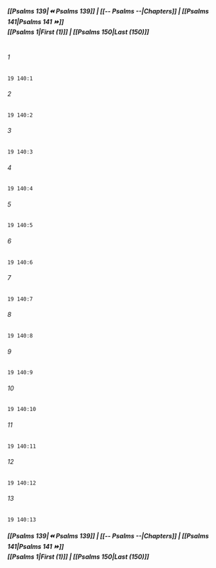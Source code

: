 
##### **[[Psalms 139|⏪ Psalms 139]] | [[-- Psalms --|Chapters]] | [[Psalms 141|Psalms 141 ⏩]]**<br>**[[Psalms 1|First (1)]] | [[Psalms 150|Last (150)]]**<br><br>

###### 1
``` verse
19 140:1
```
###### 2
``` verse
19 140:2
```
###### 3
``` verse
19 140:3
```
###### 4
``` verse
19 140:4
```
###### 5
``` verse
19 140:5
```
###### 6
``` verse
19 140:6
```
###### 7
``` verse
19 140:7
```
###### 8
``` verse
19 140:8
```
###### 9
``` verse
19 140:9
```
###### 10
``` verse
19 140:10
```
###### 11
``` verse
19 140:11
```
###### 12
``` verse
19 140:12
```
###### 13
``` verse
19 140:13
```

##### **[[Psalms 139|⏪ Psalms 139]] | [[-- Psalms --|Chapters]] | [[Psalms 141|Psalms 141 ⏩]]**<br>**[[Psalms 1|First (1)]] | [[Psalms 150|Last (150)]]**
